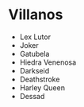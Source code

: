 # Villanos

* Lex Lutor
* Joker
* Gatubela
* Hiedra Venenosa
* Darkseid
* Deathstroke
* Harley Queen
* Dessad